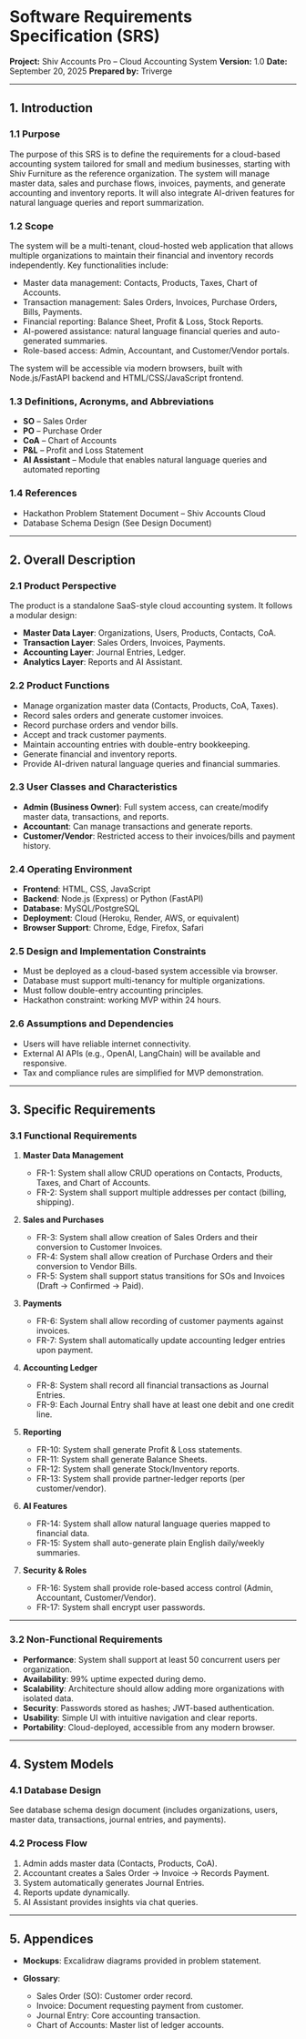 # Software Requirements Specification (SRS)

**Project:** Shiv Accounts Pro – Cloud Accounting System
**Version:** 1.0
**Date:** September 20, 2025
**Prepared by:** Triverge

---

## 1. Introduction

### 1.1 Purpose

The purpose of this SRS is to define the requirements for a cloud-based accounting system tailored for small and medium businesses, starting with Shiv Furniture as the reference organization. The system will manage master data, sales and purchase flows, invoices, payments, and generate accounting and inventory reports. It will also integrate AI-driven features for natural language queries and report summarization.

### 1.2 Scope

The system will be a multi-tenant, cloud-hosted web application that allows multiple organizations to maintain their financial and inventory records independently.
Key functionalities include:

* Master data management: Contacts, Products, Taxes, Chart of Accounts.
* Transaction management: Sales Orders, Invoices, Purchase Orders, Bills, Payments.
* Financial reporting: Balance Sheet, Profit & Loss, Stock Reports.
* AI-powered assistance: natural language financial queries and auto-generated summaries.
* Role-based access: Admin, Accountant, and Customer/Vendor portals.

The system will be accessible via modern browsers, built with Node.js/FastAPI backend and HTML/CSS/JavaScript frontend.

### 1.3 Definitions, Acronyms, and Abbreviations

* **SO** – Sales Order
* **PO** – Purchase Order
* **CoA** – Chart of Accounts
* **P\&L** – Profit and Loss Statement
* **AI Assistant** – Module that enables natural language queries and automated reporting

### 1.4 References

* Hackathon Problem Statement Document – Shiv Accounts Cloud
* Database Schema Design (See Design Document)

---

## 2. Overall Description

### 2.1 Product Perspective

The product is a standalone SaaS-style cloud accounting system. It follows a modular design:

* **Master Data Layer**: Organizations, Users, Products, Contacts, CoA.
* **Transaction Layer**: Sales Orders, Invoices, Payments.
* **Accounting Layer**: Journal Entries, Ledger.
* **Analytics Layer**: Reports and AI Assistant.

### 2.2 Product Functions

* Manage organization master data (Contacts, Products, CoA, Taxes).
* Record sales orders and generate customer invoices.
* Record purchase orders and vendor bills.
* Accept and track customer payments.
* Maintain accounting entries with double-entry bookkeeping.
* Generate financial and inventory reports.
* Provide AI-driven natural language queries and financial summaries.

### 2.3 User Classes and Characteristics

* **Admin (Business Owner)**: Full system access, can create/modify master data, transactions, and reports.
* **Accountant**: Can manage transactions and generate reports.
* **Customer/Vendor**: Restricted access to their invoices/bills and payment history.

### 2.4 Operating Environment

* **Frontend**: HTML, CSS, JavaScript
* **Backend**: Node.js (Express) or Python (FastAPI)
* **Database**: MySQL/PostgreSQL
* **Deployment**: Cloud (Heroku, Render, AWS, or equivalent)
* **Browser Support**: Chrome, Edge, Firefox, Safari

### 2.5 Design and Implementation Constraints

* Must be deployed as a cloud-based system accessible via browser.
* Database must support multi-tenancy for multiple organizations.
* Must follow double-entry accounting principles.
* Hackathon constraint: working MVP within 24 hours.

### 2.6 Assumptions and Dependencies

* Users will have reliable internet connectivity.
* External AI APIs (e.g., OpenAI, LangChain) will be available and responsive.
* Tax and compliance rules are simplified for MVP demonstration.

---

## 3. Specific Requirements

### 3.1 Functional Requirements

1. **Master Data Management**

   * FR-1: System shall allow CRUD operations on Contacts, Products, Taxes, and Chart of Accounts.
   * FR-2: System shall support multiple addresses per contact (billing, shipping).

2. **Sales and Purchases**

   * FR-3: System shall allow creation of Sales Orders and their conversion to Customer Invoices.
   * FR-4: System shall allow creation of Purchase Orders and their conversion to Vendor Bills.
   * FR-5: System shall support status transitions for SOs and Invoices (Draft → Confirmed → Paid).

3. **Payments**

   * FR-6: System shall allow recording of customer payments against invoices.
   * FR-7: System shall automatically update accounting ledger entries upon payment.

4. **Accounting Ledger**

   * FR-8: System shall record all financial transactions as Journal Entries.
   * FR-9: Each Journal Entry shall have at least one debit and one credit line.

5. **Reporting**

   * FR-10: System shall generate Profit & Loss statements.
   * FR-11: System shall generate Balance Sheets.
   * FR-12: System shall generate Stock/Inventory reports.
   * FR-13: System shall provide partner-ledger reports (per customer/vendor).

6. **AI Features**

   * FR-14: System shall allow natural language queries mapped to financial data.
   * FR-15: System shall auto-generate plain English daily/weekly summaries.

7. **Security & Roles**

   * FR-16: System shall provide role-based access control (Admin, Accountant, Customer/Vendor).
   * FR-17: System shall encrypt user passwords.

---

### 3.2 Non-Functional Requirements

* **Performance**: System shall support at least 50 concurrent users per organization.
* **Availability**: 99% uptime expected during demo.
* **Scalability**: Architecture should allow adding more organizations with isolated data.
* **Security**: Passwords stored as hashes; JWT-based authentication.
* **Usability**: Simple UI with intuitive navigation and clear reports.
* **Portability**: Cloud-deployed, accessible from any modern browser.

---

## 4. System Models

### 4.1 Database Design

See database schema design document (includes organizations, users, master data, transactions, journal entries, and payments).

### 4.2 Process Flow

1. Admin adds master data (Contacts, Products, CoA).
2. Accountant creates a Sales Order → Invoice → Records Payment.
3. System automatically generates Journal Entries.
4. Reports update dynamically.
5. AI Assistant provides insights via chat queries.

---

## 5. Appendices

* **Mockups**: Excalidraw diagrams provided in problem statement.
* **Glossary**:

  * Sales Order (SO): Customer order record.
  * Invoice: Document requesting payment from customer.
  * Journal Entry: Core accounting transaction.
  * Chart of Accounts: Master list of ledger accounts.
